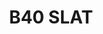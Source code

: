 ---
id: 3
category: product3
image: /images/assets/product3.jpg
title: "B40 SLAT"
wide: 2
height: 3.5
colors: 
    - title: white
      color: 333322
      
    - title: ivory
      color: 00ff00
    
    - title: metallic gray
      color: 333333
outside: http://res.cloudinary.com/dqprvzepv/image/upload/v1445000359/shutter/product/inside.jpg
inside: /images/assets/b40-inside.jpg
---
